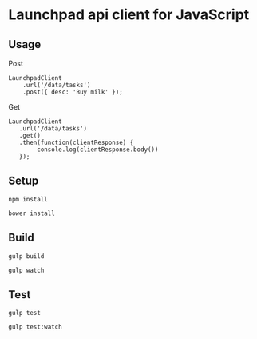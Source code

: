 Launchpad api client for JavaScript
===============

## Usage

Post

```
LaunchpadClient
    .url('/data/tasks')
    .post({ desc: 'Buy milk' });
```

Get

```
LaunchpadClient
   .url('/data/tasks')
   .get()
   .then(function(clientResponse) {
        console.log(clientResponse.body())
   });
```

## Setup

```
npm install
```

```
bower install
```

## Build

```
gulp build
```

```
gulp watch
```

## Test

```
gulp test
```

```
gulp test:watch
```
